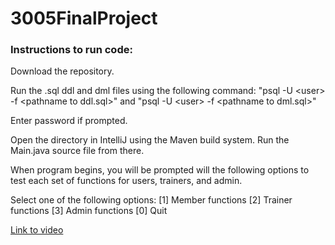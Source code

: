 # 3005FinalProject
### Instructions to run code:
Download the repository. 

Run the .sql ddl and dml files using the following command: "psql -U \<user\> -f \<pathname to ddl.sql\>" and "psql -U \<user\> -f \<pathname to dml.sql\>"

Enter password if prompted.

Open the directory in IntelliJ using the Maven build system. Run the Main.java source file from there.

When program begins, you will be prompted will the following options to test each set of functions for users, trainers, and admin.

Select one of the following options:
[1] Member functions
[2] Trainer functions
[3] Admin functions
[0] Quit

[Link to video](https://www.youtube.com/watch?v=mIX1GzPzenI)
